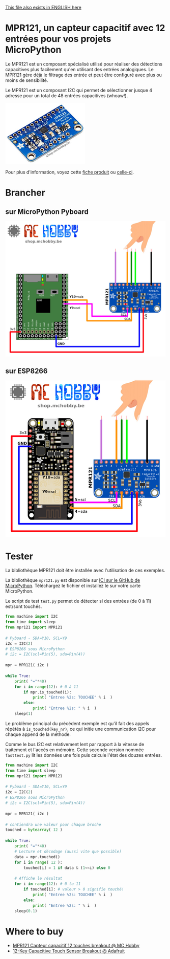 [This file also exists in ENGLISH here](readme_ENG.md)

# MPR121, un capteur capacitif avec 12 entrées pour vos projets MicroPython

Le MPR121 est un composant spécialisé utilisé pour réaliser des détections capacitives plus facilement qu'en utilisant des entrées analogiques. Le MPR121 gère déjà le filtrage des entrée et peut être configuré avec plus ou moins de sensibilité.

Le MPR121 est un composant I2C qui permet de sélectionner jusque 4 adresse pour un total de 48 entrées capacitives (whoaw!).

![breakout MPR121 d'Adafruit](docs/_static/mpr121.jpg)

Pour plus d'information, voyez cette [fiche produit](http://shop.mchobby.be/product.php?id_product=1685) ou [celle-ci](hhttps://www.adafruit.com/product/1982).

# Brancher

## sur MicroPython Pyboard

![Brancher le MPR121 sur une Pyboard](docs/_static/mpr121-to-pyboard.jpg)

## sur ESP8266

![Brancher le MPR121 sur un Feather ESP8266](docs/_static/mpr121-to-feather-esp8266.jpg)

# Tester

La bibliothèque MPR121 doit être installée avec l'utilisation de ces exemples.

La bibliothèque `mpr121.py` est disponible sur [ICI sur le GitHub de MicroPython](https://github.com/mcauser/micropython-mpr121/blob/master/mpr121.py). Téléchargez le fichier et installez le sur votre carte MicroPython.

Le script de test `test.py` permet de détecter si des entrées (de 0 à 11) est/sont touchés.

``` python
from machine import I2C
from time import sleep
from mpr121 import MPR121

# Pyboard - SDA=Y10, SCL=Y9
i2c = I2C(2)
# ESP8266 sous MicroPython
# i2c = I2C(scl=Pin(5), sda=Pin(4))

mpr = MPR121( i2c )

while True:
	print( "="*40)
	for i in range(12): # 0 à 11
		if mpr.is_touched(i):
			print( "Entree %2s: TOUCHEE" % i  )
		else:
			print( "Entree %2s: " % i  )
	sleep(1)
```

Le problème principal du précédent exemple est qu'il fait des appels répétés à `is_touched(key_nr)`, ce qui initie une communication I2C pour chaque append de la méthode.

Comme le bus I2C est relativement lent par rapport à la vitesse de traitement et l'accès en mémoire.
Cette seconde version nommée `fasttest.py` lit les données une fois puis calcule l'état des douzes entrées.


``` python
from machine import I2C
from time import sleep
from mpr121 import MPR121

# Pyboard - SDA=Y10, SCL=Y9
i2c = I2C(2)
# ESP8266 sous MicroPython
# i2c = I2C(scl=Pin(5), sda=Pin(4))

mpr = MPR121( i2c )

# contiendra une valeur pour chaque broche
touched = bytearray( 12 )

while True:
	print( "="*40)
	# Lecture et décodage (aussi vite que possible)
	data = mpr.touched()
	for i in range( 12 ):
		touched[i] = 1 if data & (1<<i) else 0

	# Affiche le résultat
	for i in range(12): # 0 to 11
		if touched[i]: # valeur > 0 signifie touché!
			print( "Entree %2s: TOUCHEE" % i  )
		else:
			print( "Entree %2s: " % i  )
	sleep(0.1)
```

# Where to buy
* [MPR121 Capteur capacitif 12 touches breakout @ MC Hobby](http://shop.mchobby.be/product.php?id_product=1685)
* [12-Key Capacitive Touch Sensor Breakout @ Adafruit](https://www.adafruit.com/product/1982)
